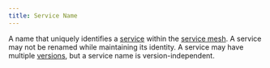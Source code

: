 ```yaml
---
title: Service Name
---
```

A name that uniquely identifies a [service](/docs/reference/glossary/#service) within the [service mesh](/docs/reference/glossary/#service-mesh).
A service may not be renamed while maintaining its identity.
A service may have multiple [versions](/docs/reference/glossary/#service-version), but a service name is version-independent.
